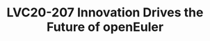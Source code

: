---
categories:
- lvc20
description: OpenEuler is an open source, free Linux distribution platform. The platform
  provides an open community for global developers to build an open, diversified,
  and architecture-inclusive software ecosystem. OpenEuler is also an innovative platform
  that encourages everyone to propose new ideas, explore new approaches, and practice
  new solutions. The openEuler project will launch the 20.09 version in September
  2020 includes a many new features. Dr Xiong Wei will introduce the new virtualization
  implementation platform, the new features in the iSula which is a container engine
  comply Open Container Initiative specification, a new project base OpenJDK and so
  on.
image: /assets/images/featured-images/lvc20/LVC20-207.png
session_id: LVC20-207
session_room: DataCenter
session_slot:
  end_time: 2020-09-23 10:55
  start_time: 2020-09-23 10:30
session_speakers: []
session_track: Data Center
tag: session
tags: Data Center
title: LVC20-207 Innovation Drives the Future of openEuler
---